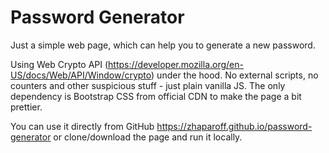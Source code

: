 # Password Generator

Just a simple web page, which can help you to generate a new password.

Using Web Crypto API (https://developer.mozilla.org/en-US/docs/Web/API/Window/crypto) under the hood.
No external scripts, no counters and other suspicious stuff - just plain vanilla JS.
The only dependency is Bootstrap CSS from official CDN to make the page a bit prettier.

You can use it directly from GitHub https://zhaparoff.github.io/password-generator or clone/download the page and run it locally.
